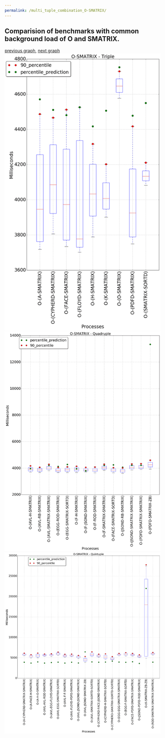 ```yaml
---
permalink: /multi_tuple_combination_O-SMATRIX/
---
```



## Comparision of benchmarks with common background load of O and SMATRIX.

[previous graph](../multi_tuple_combination_O-ROD/), [next graph](../multi_tuple_combination_O-SORTD/)
![graph figure](./images/triple/O/O-SMATRIX_box.png)![graph figure](./images/quadruple/O/O-SMATRIX_box.png)![graph figure](./images/quintuple/O/O-SMATRIX_box.png)